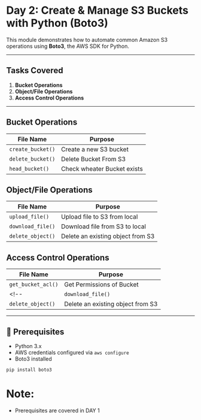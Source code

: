 # Day 2: Create & Manage S3 Buckets with Python (Boto3)

This module demonstrates how to automate common Amazon S3 operations using **Boto3**, the AWS SDK for Python.

---

##  Tasks Covered

1. **Bucket Operations**
2. **Object/File Operations**
3. **Access Control Operations**

---

## Bucket Operations

| File Name           | Purpose                                |
|---------------------|----------------------------------------|
| `create_bucket()`  | Create a new S3 bucket                 |
| `delete_bucket()`    | Delete Bucket From S3    |
| `head_bucket()`  | Check wheater Bucket exists     |


## Object/File Operations

| File Name           | Purpose                                |
|---------------------|----------------------------------------|
| `upload_file()`  | Upload file to S3 from local                 |
| `download_file()`    | Download file from S3 to local    |
| `delete_object()`  | Delete an existing object from S3     |

## Access Control Operations

| File Name           | Purpose                                |
|---------------------|----------------------------------------|
| `get_bucket_acl()`  | Get Permissions of Bucket                 |
<!-- | `download_file()`    | Download file from S3 to local    |
| `delete_object()`  | Delete an existing object from S3     | -->

---

## 📘 Prerequisites

- Python 3.x
- AWS credentials configured via `aws configure`
- Boto3 installed

```bash
pip install boto3
```

# Note: 
- Prerequisites are covered in DAY 1
